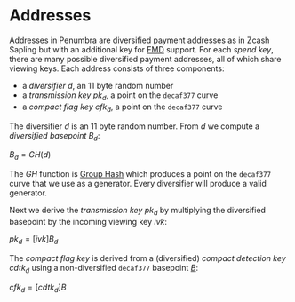 # Addresses

Addresses in Penumbra are diversified payment addresses as in Zcash Sapling but with an additional key for [FMD](../../crypto/fmd.md) support. For each *spend key*, there are many possible diversified payment addresses, all of which share viewing keys. Each address consists of three components:

* a *diversifier* $d$, an 11 byte random number
* a *transmission key* $pk_d$, a point on the `decaf377` curve
* a *compact flag key* $cfk_d$, a point on the `decaf377` curve

The diversifier $d$ is an 11 byte random number. From $d$ we compute a *diversified basepoint* $B_d$:

$B_d = GH(d)$

The $GH$ function is [Group Hash](../../crypto/decaf377/group_hash.md) which produces a point on the `decaf377` curve that we use as a generator. Every diversifier will produce a valid generator.

Next we derive the *transmission key* $pk_d$ by multiplying the diversified basepoint by the incoming viewing key $ivk$:

$pk_d = [ivk]B_d$

The *compact flag key* is derived from a (diversified) *compact detection key* $cdtk_d$ using a non-diversified `decaf377` basepoint [$B$](../primitives/decaf377/test_vectors.md):

$cfk_d = [cdtk_d]B$
